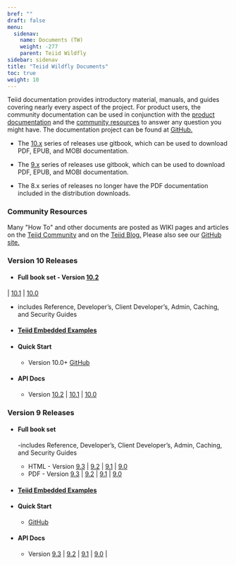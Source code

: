 ```yaml
---
bref: ""
draft: false
menu:
  sidenav:
    name: Documents (TW)
    weight: -277
    parent: Teiid Wildfly
sidebar: sidenav
title: "Teiid Wildfly Documents"
toc: true
weight: 10
---
```


Teiid documentation provides introductory material, manuals, and guides covering nearly every aspect of the project.  For product users, the community documentation can be used in conjunction with the [product documentation](http://www.jboss.com/products/platforms/dataservices) and the [community resources](../community) to answer any question you might have. The documentation project can be found at [GitHub.](https://github.com/teiid/teiid-documents/)
 
- The [10.x](http://teiid.github.io/teiid-documents/10.2.x/content/) series of releases use gitbook, which can be used to download PDF, EPUB, and MOBI documentation.

- The [9.x](http://teiid.github.io/teiid-documents/9.3.x/content/) series of releases use gitbook, which can be used to download PDF, EPUB, and MOBI documentation.

- The 8.x series of releases no longer have the PDF documentation included in the distribution downloads.

### Community Resources

Many "How To" and other documents are posted as WIKI pages and articles on the [Teiid Community](https://www.jboss.org/community/docs/DOC-12956) and on the [Teiid Blog.](http://teiid.blogspot.com/)
Please also see our [GitHub site.](https://github.com/teiid/teiid-documents/)

### Version 10 Releases

- #### **Full book set** - Version [10.2](http://teiid.github.io/teiid-documents/10.2.x/content) 
| [10.1](http://teiid.github.io/teiid-documents/10.1.x/content) 
| [10.0](http://teiid.github.io/teiid-documents/10.0.x/content)
  - includes Reference, Developer’s, Client Developer’s, Admin, Caching, and Security Guides

- #### [**Teiid Embedded Examples**](https://github.com/teiid/teiid-embedded-examples/blob/master/README.md)

- #### **Quick Start**
  - Version 10.0+ [GitHub](https://github.com/teiid/teiid-quickstarts/blob/master/README.adoc)

- #### **API Docs**
  - Version [10.2](http://docs.jboss.org/teiid/10.2.0/apidocs) | [10.1](http://docs.jboss.org/teiid/10.1.0/apidocs) | [10.0](http://docs.jboss.org/teiid/10.0.0.Final/apidocs)

### Version 9 Releases

- #### **Full book set**
  -includes Reference, Developer’s, Client Developer’s, Admin, Caching, and Security Guides

  - HTML - Version [9.3](http://teiid.github.io/teiid-documents/9.3.x/content/)
| [9.2](http://teiid.github.io/teiid-documents/9.2.x/content/)
| [9.1](http://teiid.github.io/teiid-documents/9.1.x/content/)
| [9.0](http://teiid.github.io/teiid-documents/9.0.x/content/)
  - PDF - Version [9.3](http://teiid.github.io/teiid-documents/9.3.x/teiid-documents.pdf)
| [9.2](http://teiid.github.io/teiid-documents/9.2.x/teiid-documents.pdf)
| [9.1](http://teiid.github.io/teiid-documents/9.1.x/teiid-documents.pdf)
| [9.0](http://teiid.github.io/teiid-documents/9.0.x/teiid-documents.pdf)


- #### [**Teiid Embedded Examples**](https://github.com/teiid/teiid-embedded-examples/blob/teiid-9.x/README.md)

- #### **Quick Start**
  - [GitHub](https://github.com/teiid/teiid-quickstarts/blob/teiid-9.x/README.adoc)

- #### **API Docs**
  - Version [9.3](http://docs.jboss.org/teiid/9.3.0.Final/apidocs) |
[9.2](http://docs.jboss.org/teiid/9.2.0.Final/apidocs) |
[9.1](http://docs.jboss.org/teiid/9.1.0.Final/apidocs) |
[9.0](http://docs.jboss.org/teiid/9.0.0.Final/apidocs) |

